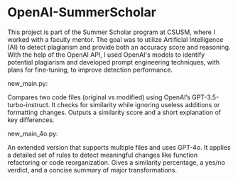 # OpenAI-SummerScholar

This project is part of the Summer Scholar program at CSUSM, where I worked with a faculty mentor. The goal was to utilize Artificial Intelligence (AI) to detect plagiarism and provide both an accuracy score and reasoning. With the help of the OpenAI API, I used OpenAI's models to identify potential plagiarism and developed prompt engineering techniques, with plans for fine-tuning, to improve detection performance.

new_main.py:

Compares two code files (original vs modified) using OpenAI’s GPT-3.5-turbo-instruct. It checks for similarity while ignoring useless additions or formatting changes. Outputs a similarity score and a short explanation of key differences.

new_main_4o.py:

An extended version that supports multiple files and uses GPT-4o. It applies a detailed set of rules to detect meaningful changes like function refactoring or code reorganization. Gives a similarity percentage, a yes/no verdict, and a concise summary of major transformations.
